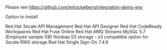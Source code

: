 Please see https://github.com/mhockelberg/integration-demo-env

Option to Install

Red Hat 3scale API Management
Red Hat API Designer 
Red Hat CodeReady Workspaces
Red Hat Fuse Online 
Red Hat AMQ Streams
MySQL 5.7 (Employee sample DB)
Noobaa S3 storage - s3 compatible option for 3scale RWX storage
Red Hat Single Sign-On 7.4.6